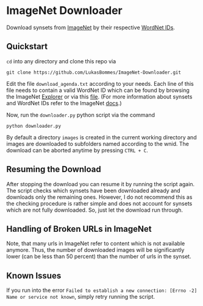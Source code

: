# ImageNet Downloader

Download synsets from [ImageNet](http://image-net.org) by their respective [WordNet IDs](http://image-net.org/download-API).

## Quickstart

`cd` into any directory and clone this repo via
```
git clone https://github.com/LukasBommes/ImageNet-Downloader.git
```
Edit the file `download_agenda.txt` according to your needs. Each line of this file needs to contain a valid WordNet ID which can be found by browsing the ImageNet [Explorer](http://image-net.org/explore) or via this [file](http://image-net.org/archive/words.txt). (For more information about synsets and WordNet IDs refer to the ImageNet [docs](http://image-net.org/download-API).)

Now, run the `downloader.py` python script via the command
```
python downloader.py
```
By default a directory `images` is created in the current working directory and images are downloaded to subfolders named according to the wnid.
The download can be aborted anytime by pressing `CTRL + C`.

## Resuming the Download

After stopping the download you can resume it by running the script again. The script checks which synsets have been downloaded already and downloads only the remaining ones. However, I do not recommend this as the checking procedure is rather simple and does not account for synsets which are not fully downloaded. So, just let the download run through.

## Handling of Broken URLs in ImageNet

Note, that many urls in ImageNet refer to content which is not available anymore. Thus, the number of downloaded images will be significantly lower (can be less than 50 percent) than the number of urls in the synset.

## Known Issues

If you run into the error `Failed to establish a new connection: [Errno -2] Name or service not known`, simply retry running the script.
